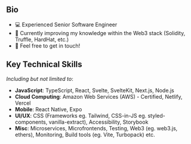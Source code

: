 ## Bio

- 💻 Experienced Senior Software Engineer
- 🌱 Currently improving my knowledge within the Web3 stack (Solidity, Truffle, HardHat, etc.)
- 💬 Feel free to get in touch!

## Key Technical Skills

_Including but not limited to_:

- **JavaScript**: TypeScript, React, Svelte, SvelteKit, Next.js, Node.js
- **Cloud Computing**: Amazon Web Services (AWS) - Certified, Netlify, Vercel
- **Mobile**: React Native, Expo
- **UI/UX**: CSS (Frameworks eg. Tailwind, CSS-in-JS eg. styled-components, vanilla-extract), Accessibility, Storybook
- **Misc**: Microservices, Microfrontends, Testing, Web3 (eg. web3.js, ethers), Monitoring, Build tools (eg. Vite, Turbopack) etc.
